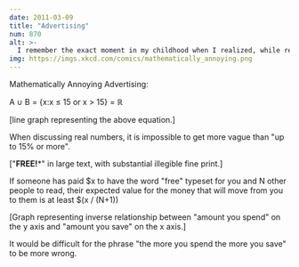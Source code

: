 ```yaml
---
date: 2011-03-09
title: "Advertising"
num: 870
alt: >-
  I remember the exact moment in my childhood when I realized, while reading a flyer, that nobody would ever spend money solely to tell me they wanted to give me something for nothing. It's a much more vivid memory than the (related) parental Santa talk.
img: https://imgs.xkcd.com/comics/mathematically_annoying.png
---
```

Mathematically Annoying Advertising:

A ∪ B = {x:x ≤ 15 or x > 15} = ℝ

[line graph representing the above equation.]

When discussing real numbers, it is impossible to get more vague than "up to 15% or more".

["**FREE!**\*" in large text, with substantial illegible fine print.]

If someone has paid $x to have the word "free" typeset for you and N other people to read, their expected value for the money that will move from you to them is at least $(x / (N+1))

[Graph representing inverse relationship between "amount you spend" on the y axis and "amount you save" on the x axis.]

It would be difficult for the phrase "the more you spend the more you save" to be more wrong.